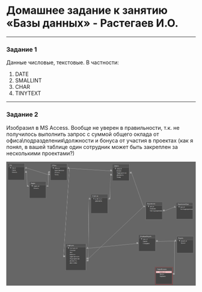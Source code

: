 # Домашнее задание к занятию «Базы данных» - Растегаев И.О.

---


### Задание 1


Данные числовые, текстовые.
В частности:
1. DATE
2. SMALLINT
3. CHAR
4. TINYTEXT



---

### Задание 2

Изобразил в MS Access. Вообще не уверен в правильности, т.к. не получилось выполнить запрос с суммой общего оклада от офиса\подразделения\должности и бонуса от участия в проектах (как я понял, в вашей таблице один сотрудник может быть закреплен за несколькими проектами?)

![relations](images/relations.jpg)



